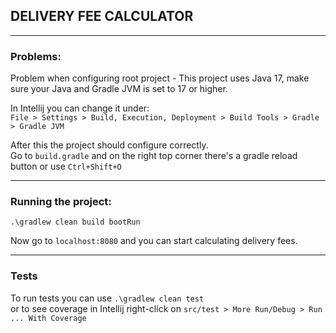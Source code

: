 ## DELIVERY FEE CALCULATOR
_____
### Problems:
Problem when configuring root project - This project uses Java 17, make sure your Java and Gradle JVM is set to
17 or higher.

In Intellij you can change it under:  
`File > Settings > Build, Execution, Deployment > Build Tools > Gradle > Gradle JVM` 

After this the project should configure correctly.  
Go to `build.gradle` and on the right top corner there's a gradle reload button or use `Ctrl+Shift+O`
____
### Running the project:
`.\gradlew clean build bootRun`  

Now go to `localhost:8080` and you can start calculating delivery fees.

____
### Tests
To run tests you can use `.\gradlew clean test`   
or to see coverage in Intellij right-click on `src/test > More Run/Debug > Run ... With Coverage` 
